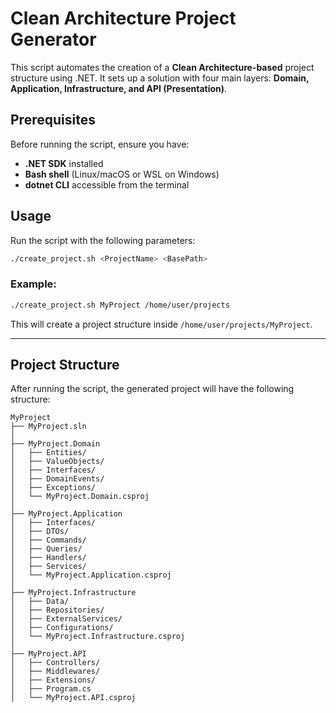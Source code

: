# Clean Architecture Project Generator

This script automates the creation of a **Clean Architecture-based** project structure using .NET. It sets up a solution with four main layers: **Domain, Application, Infrastructure, and API (Presentation)**.

## Prerequisites

Before running the script, ensure you have:

- **.NET SDK** installed
- **Bash shell** (Linux/macOS or WSL on Windows)
- **dotnet CLI** accessible from the terminal

## Usage

Run the script with the following parameters:

```bash
./create_project.sh <ProjectName> <BasePath>
```

### Example:

```bash
./create_project.sh MyProject /home/user/projects
```

This will create a project structure inside `/home/user/projects/MyProject`.

---

## Project Structure

After running the script, the generated project will have the following structure:

```
MyProject
├── MyProject.sln
│
├── MyProject.Domain
│   ├── Entities/
│   ├── ValueObjects/
│   ├── Interfaces/
│   ├── DomainEvents/
│   ├── Exceptions/
│   └── MyProject.Domain.csproj
│
├── MyProject.Application
│   ├── Interfaces/
│   ├── DTOs/
│   ├── Commands/
│   ├── Queries/
│   ├── Handlers/
│   ├── Services/
│   └── MyProject.Application.csproj
│
├── MyProject.Infrastructure
│   ├── Data/
│   ├── Repositories/
│   ├── ExternalServices/
│   ├── Configurations/
│   └── MyProject.Infrastructure.csproj
│
├── MyProject.API
│   ├── Controllers/
│   ├── Middlewares/
│   ├── Extensions/
│   ├── Program.cs
│   └── MyProject.API.csproj
```
